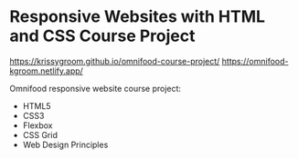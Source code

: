 # Responsive Websites with HTML and CSS Course Project

https://krissygroom.github.io/omnifood-course-project/
https://omnifood-kgroom.netlify.app/

Omnifood responsive website course project:

- HTML5
- CSS3
- Flexbox
- CSS Grid
- Web Design Principles
